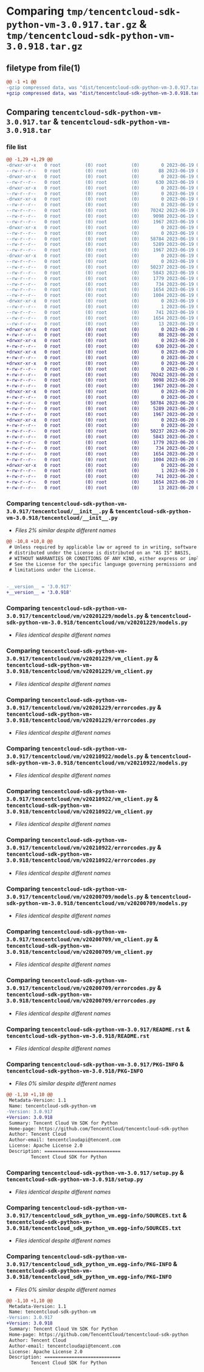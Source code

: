# Comparing `tmp/tencentcloud-sdk-python-vm-3.0.917.tar.gz` & `tmp/tencentcloud-sdk-python-vm-3.0.918.tar.gz`

## filetype from file(1)

```diff
@@ -1 +1 @@
-gzip compressed data, was "dist/tencentcloud-sdk-python-vm-3.0.917.tar", last modified: Mon Jun 19 00:37:15 2023, max compression
+gzip compressed data, was "dist/tencentcloud-sdk-python-vm-3.0.918.tar", last modified: Tue Jun 20 02:52:16 2023, max compression
```

## Comparing `tencentcloud-sdk-python-vm-3.0.917.tar` & `tencentcloud-sdk-python-vm-3.0.918.tar`

### file list

```diff
@@ -1,29 +1,29 @@
-drwxr-xr-x   0 root         (0) root         (0)        0 2023-06-19 00:37:15.000000 tencentcloud-sdk-python-vm-3.0.917/
--rw-r--r--   0 root         (0) root         (0)       88 2023-06-19 00:37:15.000000 tencentcloud-sdk-python-vm-3.0.917/setup.cfg
-drwxr-xr-x   0 root         (0) root         (0)        0 2023-06-19 00:37:15.000000 tencentcloud-sdk-python-vm-3.0.917/tencentcloud/
--rw-r--r--   0 root         (0) root         (0)      630 2023-06-19 00:37:15.000000 tencentcloud-sdk-python-vm-3.0.917/tencentcloud/__init__.py
-drwxr-xr-x   0 root         (0) root         (0)        0 2023-06-19 00:37:15.000000 tencentcloud-sdk-python-vm-3.0.917/tencentcloud/vm/
--rw-r--r--   0 root         (0) root         (0)        0 2023-06-19 00:37:15.000000 tencentcloud-sdk-python-vm-3.0.917/tencentcloud/vm/__init__.py
-drwxr-xr-x   0 root         (0) root         (0)        0 2023-06-19 00:37:15.000000 tencentcloud-sdk-python-vm-3.0.917/tencentcloud/vm/v20201229/
--rw-r--r--   0 root         (0) root         (0)        0 2023-06-19 00:37:15.000000 tencentcloud-sdk-python-vm-3.0.917/tencentcloud/vm/v20201229/__init__.py
--rw-r--r--   0 root         (0) root         (0)    70242 2023-06-19 00:37:15.000000 tencentcloud-sdk-python-vm-3.0.917/tencentcloud/vm/v20201229/models.py
--rw-r--r--   0 root         (0) root         (0)     9098 2023-06-19 00:37:15.000000 tencentcloud-sdk-python-vm-3.0.917/tencentcloud/vm/v20201229/vm_client.py
--rw-r--r--   0 root         (0) root         (0)     1967 2023-06-19 00:37:15.000000 tencentcloud-sdk-python-vm-3.0.917/tencentcloud/vm/v20201229/errorcodes.py
-drwxr-xr-x   0 root         (0) root         (0)        0 2023-06-19 00:37:15.000000 tencentcloud-sdk-python-vm-3.0.917/tencentcloud/vm/v20210922/
--rw-r--r--   0 root         (0) root         (0)        0 2023-06-19 00:37:15.000000 tencentcloud-sdk-python-vm-3.0.917/tencentcloud/vm/v20210922/__init__.py
--rw-r--r--   0 root         (0) root         (0)    58784 2023-06-19 00:37:15.000000 tencentcloud-sdk-python-vm-3.0.917/tencentcloud/vm/v20210922/models.py
--rw-r--r--   0 root         (0) root         (0)     5289 2023-06-19 00:37:15.000000 tencentcloud-sdk-python-vm-3.0.917/tencentcloud/vm/v20210922/vm_client.py
--rw-r--r--   0 root         (0) root         (0)     1967 2023-06-19 00:37:15.000000 tencentcloud-sdk-python-vm-3.0.917/tencentcloud/vm/v20210922/errorcodes.py
-drwxr-xr-x   0 root         (0) root         (0)        0 2023-06-19 00:37:15.000000 tencentcloud-sdk-python-vm-3.0.917/tencentcloud/vm/v20200709/
--rw-r--r--   0 root         (0) root         (0)        0 2023-06-19 00:37:15.000000 tencentcloud-sdk-python-vm-3.0.917/tencentcloud/vm/v20200709/__init__.py
--rw-r--r--   0 root         (0) root         (0)    50237 2023-06-19 00:37:15.000000 tencentcloud-sdk-python-vm-3.0.917/tencentcloud/vm/v20200709/models.py
--rw-r--r--   0 root         (0) root         (0)     5843 2023-06-19 00:37:15.000000 tencentcloud-sdk-python-vm-3.0.917/tencentcloud/vm/v20200709/vm_client.py
--rw-r--r--   0 root         (0) root         (0)     1779 2023-06-19 00:37:15.000000 tencentcloud-sdk-python-vm-3.0.917/tencentcloud/vm/v20200709/errorcodes.py
--rw-r--r--   0 root         (0) root         (0)      734 2023-06-19 00:37:15.000000 tencentcloud-sdk-python-vm-3.0.917/README.rst
--rw-r--r--   0 root         (0) root         (0)     1654 2023-06-19 00:37:15.000000 tencentcloud-sdk-python-vm-3.0.917/PKG-INFO
--rw-r--r--   0 root         (0) root         (0)     1004 2023-06-19 00:37:15.000000 tencentcloud-sdk-python-vm-3.0.917/setup.py
-drwxr-xr-x   0 root         (0) root         (0)        0 2023-06-19 00:37:15.000000 tencentcloud-sdk-python-vm-3.0.917/tencentcloud_sdk_python_vm.egg-info/
--rw-r--r--   0 root         (0) root         (0)        1 2023-06-19 00:37:15.000000 tencentcloud-sdk-python-vm-3.0.917/tencentcloud_sdk_python_vm.egg-info/dependency_links.txt
--rw-r--r--   0 root         (0) root         (0)      741 2023-06-19 00:37:15.000000 tencentcloud-sdk-python-vm-3.0.917/tencentcloud_sdk_python_vm.egg-info/SOURCES.txt
--rw-r--r--   0 root         (0) root         (0)     1654 2023-06-19 00:37:15.000000 tencentcloud-sdk-python-vm-3.0.917/tencentcloud_sdk_python_vm.egg-info/PKG-INFO
--rw-r--r--   0 root         (0) root         (0)       13 2023-06-19 00:37:15.000000 tencentcloud-sdk-python-vm-3.0.917/tencentcloud_sdk_python_vm.egg-info/top_level.txt
+drwxr-xr-x   0 root         (0) root         (0)        0 2023-06-20 02:52:16.000000 tencentcloud-sdk-python-vm-3.0.918/
+-rw-r--r--   0 root         (0) root         (0)       88 2023-06-20 02:52:16.000000 tencentcloud-sdk-python-vm-3.0.918/setup.cfg
+drwxr-xr-x   0 root         (0) root         (0)        0 2023-06-20 02:52:16.000000 tencentcloud-sdk-python-vm-3.0.918/tencentcloud/
+-rw-r--r--   0 root         (0) root         (0)      630 2023-06-20 02:52:16.000000 tencentcloud-sdk-python-vm-3.0.918/tencentcloud/__init__.py
+drwxr-xr-x   0 root         (0) root         (0)        0 2023-06-20 02:52:16.000000 tencentcloud-sdk-python-vm-3.0.918/tencentcloud/vm/
+-rw-r--r--   0 root         (0) root         (0)        0 2023-06-20 02:52:16.000000 tencentcloud-sdk-python-vm-3.0.918/tencentcloud/vm/__init__.py
+drwxr-xr-x   0 root         (0) root         (0)        0 2023-06-20 02:52:16.000000 tencentcloud-sdk-python-vm-3.0.918/tencentcloud/vm/v20201229/
+-rw-r--r--   0 root         (0) root         (0)        0 2023-06-20 02:52:16.000000 tencentcloud-sdk-python-vm-3.0.918/tencentcloud/vm/v20201229/__init__.py
+-rw-r--r--   0 root         (0) root         (0)    70242 2023-06-20 02:52:16.000000 tencentcloud-sdk-python-vm-3.0.918/tencentcloud/vm/v20201229/models.py
+-rw-r--r--   0 root         (0) root         (0)     9098 2023-06-20 02:52:16.000000 tencentcloud-sdk-python-vm-3.0.918/tencentcloud/vm/v20201229/vm_client.py
+-rw-r--r--   0 root         (0) root         (0)     1967 2023-06-20 02:52:16.000000 tencentcloud-sdk-python-vm-3.0.918/tencentcloud/vm/v20201229/errorcodes.py
+drwxr-xr-x   0 root         (0) root         (0)        0 2023-06-20 02:52:16.000000 tencentcloud-sdk-python-vm-3.0.918/tencentcloud/vm/v20210922/
+-rw-r--r--   0 root         (0) root         (0)        0 2023-06-20 02:52:16.000000 tencentcloud-sdk-python-vm-3.0.918/tencentcloud/vm/v20210922/__init__.py
+-rw-r--r--   0 root         (0) root         (0)    58784 2023-06-20 02:52:16.000000 tencentcloud-sdk-python-vm-3.0.918/tencentcloud/vm/v20210922/models.py
+-rw-r--r--   0 root         (0) root         (0)     5289 2023-06-20 02:52:16.000000 tencentcloud-sdk-python-vm-3.0.918/tencentcloud/vm/v20210922/vm_client.py
+-rw-r--r--   0 root         (0) root         (0)     1967 2023-06-20 02:52:16.000000 tencentcloud-sdk-python-vm-3.0.918/tencentcloud/vm/v20210922/errorcodes.py
+drwxr-xr-x   0 root         (0) root         (0)        0 2023-06-20 02:52:16.000000 tencentcloud-sdk-python-vm-3.0.918/tencentcloud/vm/v20200709/
+-rw-r--r--   0 root         (0) root         (0)        0 2023-06-20 02:52:16.000000 tencentcloud-sdk-python-vm-3.0.918/tencentcloud/vm/v20200709/__init__.py
+-rw-r--r--   0 root         (0) root         (0)    50237 2023-06-20 02:52:16.000000 tencentcloud-sdk-python-vm-3.0.918/tencentcloud/vm/v20200709/models.py
+-rw-r--r--   0 root         (0) root         (0)     5843 2023-06-20 02:52:16.000000 tencentcloud-sdk-python-vm-3.0.918/tencentcloud/vm/v20200709/vm_client.py
+-rw-r--r--   0 root         (0) root         (0)     1779 2023-06-20 02:52:16.000000 tencentcloud-sdk-python-vm-3.0.918/tencentcloud/vm/v20200709/errorcodes.py
+-rw-r--r--   0 root         (0) root         (0)      734 2023-06-20 02:52:16.000000 tencentcloud-sdk-python-vm-3.0.918/README.rst
+-rw-r--r--   0 root         (0) root         (0)     1654 2023-06-20 02:52:16.000000 tencentcloud-sdk-python-vm-3.0.918/PKG-INFO
+-rw-r--r--   0 root         (0) root         (0)     1004 2023-06-20 02:52:16.000000 tencentcloud-sdk-python-vm-3.0.918/setup.py
+drwxr-xr-x   0 root         (0) root         (0)        0 2023-06-20 02:52:16.000000 tencentcloud-sdk-python-vm-3.0.918/tencentcloud_sdk_python_vm.egg-info/
+-rw-r--r--   0 root         (0) root         (0)        1 2023-06-20 02:52:16.000000 tencentcloud-sdk-python-vm-3.0.918/tencentcloud_sdk_python_vm.egg-info/dependency_links.txt
+-rw-r--r--   0 root         (0) root         (0)      741 2023-06-20 02:52:16.000000 tencentcloud-sdk-python-vm-3.0.918/tencentcloud_sdk_python_vm.egg-info/SOURCES.txt
+-rw-r--r--   0 root         (0) root         (0)     1654 2023-06-20 02:52:16.000000 tencentcloud-sdk-python-vm-3.0.918/tencentcloud_sdk_python_vm.egg-info/PKG-INFO
+-rw-r--r--   0 root         (0) root         (0)       13 2023-06-20 02:52:16.000000 tencentcloud-sdk-python-vm-3.0.918/tencentcloud_sdk_python_vm.egg-info/top_level.txt
```

### Comparing `tencentcloud-sdk-python-vm-3.0.917/tencentcloud/__init__.py` & `tencentcloud-sdk-python-vm-3.0.918/tencentcloud/__init__.py`

 * *Files 2% similar despite different names*

```diff
@@ -10,8 +10,8 @@
 # Unless required by applicable law or agreed to in writing, software
 # distributed under the License is distributed on an "AS IS" BASIS,
 # WITHOUT WARRANTIES OR CONDITIONS OF ANY KIND, either express or implied.
 # See the License for the specific language governing permissions and
 # limitations under the License.
 
 
-__version__ = '3.0.917'
+__version__ = '3.0.918'
```

### Comparing `tencentcloud-sdk-python-vm-3.0.917/tencentcloud/vm/v20201229/models.py` & `tencentcloud-sdk-python-vm-3.0.918/tencentcloud/vm/v20201229/models.py`

 * *Files identical despite different names*

### Comparing `tencentcloud-sdk-python-vm-3.0.917/tencentcloud/vm/v20201229/vm_client.py` & `tencentcloud-sdk-python-vm-3.0.918/tencentcloud/vm/v20201229/vm_client.py`

 * *Files identical despite different names*

### Comparing `tencentcloud-sdk-python-vm-3.0.917/tencentcloud/vm/v20201229/errorcodes.py` & `tencentcloud-sdk-python-vm-3.0.918/tencentcloud/vm/v20201229/errorcodes.py`

 * *Files identical despite different names*

### Comparing `tencentcloud-sdk-python-vm-3.0.917/tencentcloud/vm/v20210922/models.py` & `tencentcloud-sdk-python-vm-3.0.918/tencentcloud/vm/v20210922/models.py`

 * *Files identical despite different names*

### Comparing `tencentcloud-sdk-python-vm-3.0.917/tencentcloud/vm/v20210922/vm_client.py` & `tencentcloud-sdk-python-vm-3.0.918/tencentcloud/vm/v20210922/vm_client.py`

 * *Files identical despite different names*

### Comparing `tencentcloud-sdk-python-vm-3.0.917/tencentcloud/vm/v20210922/errorcodes.py` & `tencentcloud-sdk-python-vm-3.0.918/tencentcloud/vm/v20210922/errorcodes.py`

 * *Files identical despite different names*

### Comparing `tencentcloud-sdk-python-vm-3.0.917/tencentcloud/vm/v20200709/models.py` & `tencentcloud-sdk-python-vm-3.0.918/tencentcloud/vm/v20200709/models.py`

 * *Files identical despite different names*

### Comparing `tencentcloud-sdk-python-vm-3.0.917/tencentcloud/vm/v20200709/vm_client.py` & `tencentcloud-sdk-python-vm-3.0.918/tencentcloud/vm/v20200709/vm_client.py`

 * *Files identical despite different names*

### Comparing `tencentcloud-sdk-python-vm-3.0.917/tencentcloud/vm/v20200709/errorcodes.py` & `tencentcloud-sdk-python-vm-3.0.918/tencentcloud/vm/v20200709/errorcodes.py`

 * *Files identical despite different names*

### Comparing `tencentcloud-sdk-python-vm-3.0.917/README.rst` & `tencentcloud-sdk-python-vm-3.0.918/README.rst`

 * *Files identical despite different names*

### Comparing `tencentcloud-sdk-python-vm-3.0.917/PKG-INFO` & `tencentcloud-sdk-python-vm-3.0.918/PKG-INFO`

 * *Files 0% similar despite different names*

```diff
@@ -1,10 +1,10 @@
 Metadata-Version: 1.1
 Name: tencentcloud-sdk-python-vm
-Version: 3.0.917
+Version: 3.0.918
 Summary: Tencent Cloud Vm SDK for Python
 Home-page: https://github.com/TencentCloud/tencentcloud-sdk-python
 Author: Tencent Cloud
 Author-email: tencentcloudapi@tencent.com
 License: Apache License 2.0
 Description: ============================
         Tencent Cloud SDK for Python
```

### Comparing `tencentcloud-sdk-python-vm-3.0.917/setup.py` & `tencentcloud-sdk-python-vm-3.0.918/setup.py`

 * *Files identical despite different names*

### Comparing `tencentcloud-sdk-python-vm-3.0.917/tencentcloud_sdk_python_vm.egg-info/SOURCES.txt` & `tencentcloud-sdk-python-vm-3.0.918/tencentcloud_sdk_python_vm.egg-info/SOURCES.txt`

 * *Files identical despite different names*

### Comparing `tencentcloud-sdk-python-vm-3.0.917/tencentcloud_sdk_python_vm.egg-info/PKG-INFO` & `tencentcloud-sdk-python-vm-3.0.918/tencentcloud_sdk_python_vm.egg-info/PKG-INFO`

 * *Files 0% similar despite different names*

```diff
@@ -1,10 +1,10 @@
 Metadata-Version: 1.1
 Name: tencentcloud-sdk-python-vm
-Version: 3.0.917
+Version: 3.0.918
 Summary: Tencent Cloud Vm SDK for Python
 Home-page: https://github.com/TencentCloud/tencentcloud-sdk-python
 Author: Tencent Cloud
 Author-email: tencentcloudapi@tencent.com
 License: Apache License 2.0
 Description: ============================
         Tencent Cloud SDK for Python
```

